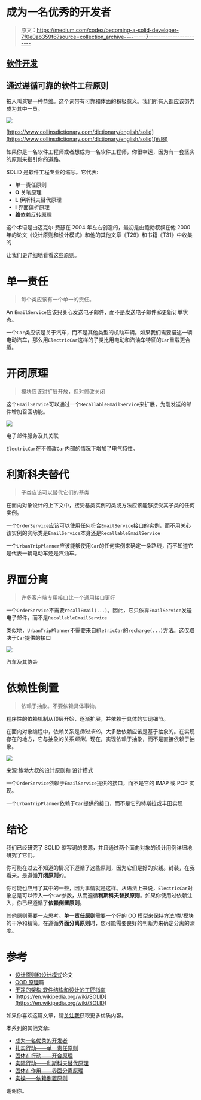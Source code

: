 # 成为一名优秀的开发者

> 原文：<https://medium.com/codex/becoming-a-solid-developer-7f0e0ab359f6?source=collection_archive---------7----------------------->

## [软件开发](https://geraldnguyen.medium.com/list/software-development-f70ae37efe1c)

## 通过遵循可靠的软件工程原则

被人叫*实*是一种恭维。这个词带有可靠和体面的积极意义。我们所有人都应该努力成为其中一员。

![](img/39bce6fd3c82ae39e9c7bc9ea6e5f81a.png)

[https://www.collinsdictionary.com/dictionary/english/solid](https://www.collinsdictionary.com/dictionary/english/solid)(截图)

如果你是一名软件工程师或者想成为一名软件工程师，你很幸运，因为有一套坚实的原则来指引你的道路。

SOLID 是软件工程专业的缩写。它代表:

*   单一责任原则
*   **O** 关笔原理
*   **L** 伊斯科夫替代原理
*   **I** 界面偏析原理
*   **维**依赖反转原理

这个术语是由迈克尔·费瑟在 2004 年左右创造的，最初是由鲍勃叔叔在他 2000 年的论文《设计原则和设计模式》和他的其他文章《T29》和书籍《T31》中收集的

让我们更详细地看看这些原则。

# 单一责任

> 每个类应该有一个单一的责任。

An `EmailService`应该只关心发送电子邮件，而不是发送电子邮件*和*更新订单状态。

一个`Car`类应该是关于汽车，而不是其他类型的机动车辆。如果我们需要描述一辆电动汽车，那么用`ElectricCar`这样的子类比用电动和汽油车特征的`Car`重载更合适。

# 开闭原理

> 模块应该对扩展开放，但对修改关闭

这个`EmailService`可以通过一个`RecallableEmailService`来扩展，为刚发送的邮件增加召回功能。

![](img/ce68c78258fbf17ef8d74f3ce6df69b5.png)

电子邮件服务及其关联

`ElectricCar`在不修改`Car`内部的情况下增加了电气特性。

# 利斯科夫替代

> 子类应该可以替代它们的基类

在面向对象设计的上下文中，接受基类实例的类或方法应该能够接受其子类的任何实例。

一个`OrderService`应该可以使用任何符合`EmailService`接口的实例，而不用关心该实例的实际类是`EmailService`本身还是`RecallableEmailService`

一个`UrbanTripPlanner`应该能够使用`Car`的任何实例来确定一条路线，而不知道它是代表一辆电动车还是汽油车。

# 界面分离

> 许多客户端专用接口比一个通用接口更好

一个`OrderService`不需要`recallEmail(...)`。因此，它只依靠`EmailService`发送电子邮件，而不是`RecallableEmailService`

类似地，`UrbanTripPlanner`不需要来自`EletricCar`的`recharge(...)`方法。这仅取决于`Car`提供的接口

![](img/e02960d1a89852476c661775d004202d.png)

汽车及其协会

# 依赖性倒置

> 依赖于抽象。不要依赖具体事物。

程序性的依赖机制从顶层开始，逐渐扩展，并依赖于具体的实现细节。

在面向对象编程中，依赖关系是*倒过来的*。大多数依赖应该是基于抽象的。在实现存在的地方，它与抽象的关系*颠倒*。现在，实现依赖于抽象，而不是直接依赖于抽象。

![](img/e16ba3022b512c36c1f11f71f5349c8b.png)

来源:鲍勃大叔的设计原则和
设计模式

一个`OrderService`依赖于`EmailService`提供的接口，而不是它的 IMAP 或 POP 实现。

一个`UrbanTripPlanner`依赖于`Car`提供的接口，而不是它的特斯拉或丰田实现

# 结论

我们已经研究了 SOLID 缩写词的来源，并且通过两个面向对象的设计用例详细地研究了它们。

你可能在过去不知道的情况下遵循了这些原则，因为它们是好的实践。封装，在我看来，是遵循**开闭原则**的。

你可能也应用了其中的一些，因为事情就是这样。从语法上来说，`ElectricCar`对象总是可以传入一个`Car`参数，从而遵循**利斯科夫替换原则**。如果你使用过依赖注入，你已经遵循了**依赖倒置原则**。

其他原则需要一点思考。**单一责任原则**需要一个好的 OO 模型来保持方法/类/模块的干净和精简。在遵循**界面分离原则**时，您可能需要良好的判断力来确定分离的深度。

# 参考

*   [设计原则和设计模式](https://web.archive.org/web/20150906155800/http://www.objectmentor.com/resources/articles/Principles_and_Patterns.pdf)论文
*   [OOD 原理](http://www.butunclebob.com/ArticleS.UncleBob.PrinciplesOfOod)篇
*   [干净的架构:软件结构和设计的工匠指南](https://www.oreilly.com/library/view/clean-architecture-a/9780134494272/)
*   [https://en.wikipedia.org/wiki/SOLID](https://en.wikipedia.org/wiki/SOLID)

如果你喜欢这篇文章，请[关注我](https://geraldnguyen.medium.com/subscribe)获取更多优质内容。

本系列的其他文章:

*   [成为一名优秀的开发者](/codex/becoming-a-solid-developer-7f0e0ab359f6)
*   [扎实行动——单一责任原则](/codex/solid-in-action-the-single-responsibility-principle-7cb70c32cc03)
*   [固体在行动——开合原理](/codex/solid-in-action-the-open-closed-principle-5b8d09a60a5a)
*   [实际行动——利斯科夫替代原理](/geekculture/solid-in-action-the-liskov-substitution-principle-4b1868ad81fd)
*   [固体在作用——界面分离原理](/geekculture/solid-in-action-the-interface-segregation-principle-6c8f92d2133a)
*   [实操——依赖倒置原则](/geekculture/solid-in-action-the-dependency-inversion-principle-5567bddd6cfc)

谢谢你。